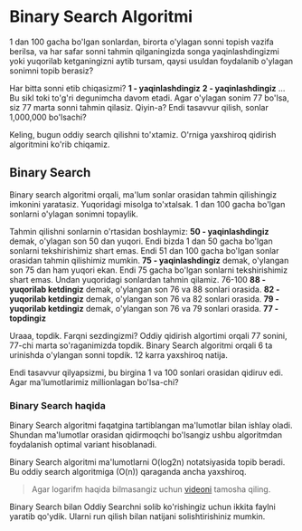 # Binary Search Algoritmi

1 dan 100 gacha bo'lgan sonlardan, birorta o'ylagan sonni topish vazifa berilsa, va har safar sonni tahmin qilganingizda songa yaqinlashdingizmi yoki yuqorilab ketganingizni aytib tursam, qaysi usuldan foydalanib o'ylagan sonimni topib berasiz?

Har bitta sonni etib chiqasizmi?
**1 - yaqinlashdingiz**
**2 - yaqinlashdingiz**
...
Bu sikl toki to'g'ri degunimcha davom etadi. Agar o'ylagan sonim 77 bo'lsa, siz 77 marta sonni tahmin qilasiz. Qiyin-a? Endi tasavvur qilish, sonlar 1,000,000 bo'lsachi?

Keling, bugun oddiy search qilishni to'xtamiz. O'rniga yaxshiroq qidirish algoritmini ko'rib chiqamiz.

## Binary Search
Binary search algoritmi orqali, ma'lum sonlar orasidan tahmin qilishingiz imkonini yaratasiz. Yuqoridagi misolga to'xtalsak. 1 dan 100 gacha bo'lgan sonlarni o'ylagan sonimni topaylik.

Tahmin qilishni sonlarnin o'rtasidan boshlaymiz:
**50 - yaqinlashdingiz** demak, o'ylagan son 50 dan yuqori. Endi bizda 1 dan 50 gacha bo'lgan sonlarni tekshirishimiz shart emas. Endi 51 dan 100 gacha bo'lgan sonlar orasidan tahmin qilishimiz mumkin.
**75 - yaqinlashdingiz** demak, o'ylangan son 75 dan ham yuqori ekan. Endi 75 gacha bo'lgan sonlarni tekshirishimiz shart emas. Undan yuqoridagi sonlardan tahmin qilamiz. 76-100
**88 - yuqorilab ketdingiz** demak, o'ylangan son 76 va 88 sonlari orasida.
**82 - yuqorilab ketdingiz** demak, o'ylangan son 76 va 82 sonlari orasida.
**79 - yuqorilab ketdingiz** demak, o'ylangan son 76 va 79 sonlari orasida.
**77 - topdingiz**

Uraaa, topdik. Farqni sezdingizmi? Oddiy qidirish algortimi orqali 77 sonini, 77-chi marta so'raganimizda topdik. Binary Search algoritmi orqali 6 ta urinishda o'ylangan sonni topdik. 12 karra yaxshiroq natija.

Endi tasavvur qilyapsizmi, bu birgina 1 va 100 sonlari orasidan qidiruv edi. Agar ma'lumotlarimiz millionlagan bo'lsa-chi?

### Binary Search haqida
Binary Search algoritmi faqatgina tartiblangan ma'lumotlar bilan ishlay oladi. Shundan ma'lumotlar orasidan qidirmoqchi bo'lsangiz ushbu algoritmdan foydalanish optimal variant hisoblanadi.

Binary Search algoritmi ma'lumotlarni O(log2n) notatsiyasida topib beradi. Bu oddiy search algoritmiga (O(n)) qaraganda ancha yaxshiroq.

> Agar logarifm haqida bilmasangiz uchun [videoni](https://www.khanacademy.org/math/algebra2/x2ec2f6f830c9fb89:logs/x2ec2f6f830c9fb89:log-intro/v/logarithms) tamosha qiling.

Binary Search bilan Oddiy Searchni solib ko'rishingiz uchun ikkita faylni yaratib qo'ydik. Ularni run qilish bilan natijani solishtirishiniz mumkin.
